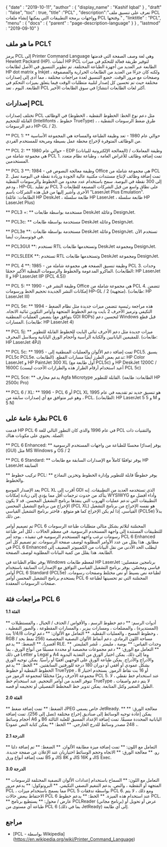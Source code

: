 {
  "date" : "2019-10-11",
  "author" : {
    "display_name" : "Kashif Iqbal"
} ,
  "draft" : "false",
  "toc" : true,
  "title" :"PCL" ,
  "description":"تعرف على تنسيق ملف PCL وواجهات برمجة التطبيقات التي يمكنها إنشاء ملفات PCL وفتحها." ,
  "linktitle" : "PCL",
  "menu" : {
    "docs" : {
      "parent" : "page-description-language"
}
} ,
  "lastmod" : "2019-09-10"
}

## ما هو ملف PCL؟ ##

يرمز PCL إلى Printer Command Language وهي لغة وصف الصفحة التي قدمتها Hewlett Packard (HP). أنشأت HP PCL لتوفير طريقة فعالة للتحكم في ميزات الطابعة عبر العديد من أجهزة الطباعة المختلفة. تم تطوير التنسيق في الأصل لطابعات HP dot matrix و Inkjet ، ولكنه كان جزءًا من العديد من الطابعات الحرارية والمصفوفة وصفحات مع مرور الوقت. خضع التنسيق لعدة مراجعات مختلفة ، مما أدى إلى إصدارات مختلفة حيث تم تحسين كل إصدار لتلبية متطلبات الوقت فيما يتعلق بميزات التحكم في الطابعة. اليوم ، تعد PCL أكثر لغات الطابعات انتشارًا في سوق الطابعات الأخير.

## إصدارات PCL ##

تختلف إصدارات PCL في الوظائف (مثل دعم نوع الخط: الخطوط النقطية ، الخطوط القابلة للتحجيم (Intellifonts ، خطوط TrueType) ، طرق ضغط الرسومات النقطية ، دعم الرسومات HP-GL / 2).

** PCL 1: ** حوالي عام 1980 - تعد وظيفة الطباعة والمساحة هي المجموعة الأساسية من الوظائف المتوفرة لإخراج محطة عمل بسيطة ومريحة للمستخدم الفردي.

** PCL 2: ** حوالي عام 1980 - EDP (المعالجة الإلكترونية للبيانات) / وظيفة المعاملات هي مجموعة شاملة من PCL 1. تمت إضافة وظائف للأغراض العامة ، وطباعة نظام متعدد المستخدمين.

** PCL 3 **: 1984 - وظيفة معالجة النصوص في Office هي مجموعة شاملة من PCL 2. تمت إضافة وظائف لإنتاج مستندات مكتبية عالية الجودة وزيادة نقطة في البوصة تصل إلى 300 نقطة في البوصة. سمح باستخدام عدد محدود من الخطوط والرسومات النقطية ، ودعم HP-GL. تم تقليد PCL 3 على نطاق واسع من قبل الشركات المصنعة للطابعات الأخرى وأشير إليها من قبل هذه الشركات باسم "LaserJet Plus Emulation".
(الطابعات: عائلة HP DeskJet ، طابعة سلسلة HP LaserJet ، طابعة سلسلة HP LaserJet Plus)

** PCL3 +: ** مستخدمة بواسطة طابعات DeskJet وعائلة DesignJet.

** PCL3c: ** مستخدمة بواسطة طابعات DeskJet وعائلة DesignJet.

** PCL3e **: مستخدمة بواسطة طابعات DeskJet وعائلة DesignJet. تستخدم الآن في فوتوسمارت أيضا.

** PCL3GUI **: تستخدم RTL وتستخدمها طابعات DeskJet ومجموعة DesignJet.

** PCLSLEEK **: تستخدم RTL وتستخدمها طابعات DeskJet ومجموعة DesignJet.

** PCL 4 **: 1985 - وظيفة تنسيق الصفحة هي مجموعة شاملة من PCL 3. وحدات الماكرو المدعومة والخطوط والرسومات النقطية الأكبر حجمًا. (الطابعات: HP LaserJet II و HP LaserJet IIP (PCL 4.5))

** PCL 5: ** 1990 - وظيفة النشر في Office هي مجموعة شاملة من PCL 4. تتضمن إمكانات النشر الجديدة تحجيم الخط ورسومات HP-GL / 2 (متجهية). (طابعات: HP LaserJet III)

** PCL 5e: ** 1994 - هذه مراجعة رئيسية تتضمن ميزات جديدة مثل نظام الضغط التكيفي وترميز الأحرف 2 بايت ودعم الخطوط المتجهة وأوامر التكوين ثنائية الاتجاه. يتضمن العمليات المنطقية (يتوافق مع GDI ROPs) لتحسين دعم Windows قبل قطع المسارات. (طابعات: HP LaserJet 4)

** PCL 5j: ** ميزات جديدة مثل دعم الأحرف ثنائي البايت للخطوط القابلة للتطوير للمقيمين اليابانيين والكتابة الرأسية وأحجام الورق اليابانية وسلاسل المحرف. (طابعات: HP LaserJet 4PJ)

** PCL 5c: ** 1995 - تمت إضافة دعم الألوان والعمليات المنطقية إلى PCL5. يسبق PCL5c PCL5e. تدعم بعض الطرز أيضًا مسارات القطع. (الطابعات: HP Color LaserJet و HP PaintJet 300 XL (أول طابعة مع PCL5c) و HP DeskJet 1200C / 1600C (أعيد استخدام أرقام الطراز هذه والطرازات الأحدث ليست PCL 5c)

** PCL 5ce: ** يدعم محارف Agfa Microtype القابلة للتطوير. (الطابعات: طابعة HP 2500c Pro)

** PCL 6 / XL: ** 1996 - PCL 6 أو PCL XL هو تنسيق جديد تم تقديمه في عام 1995 ، وهو غير متوافق مع أي إصدارات سابقة من PCL. (الطابعات: HP LaserJet 5 و 5 M و 5 N)

## نظرة عامة على PCL 6 ##

قدمت HP PCL 6 في عام 1996 والذي كان التطور التالي للغة PCL والتقنيات ذات الصلة. يحتوي على مكونات هناك:

** PCL 6 Enhanced: ** يوفر إصدارًا محسنًا للطباعة من واجهات المستخدم الرسومية (GUI) مثل MS Windows و OS / 2

** PCL 6 Standard: ** يوفر توافقًا كاملاً مع الإصدارات السابقة مع طابعات HP LaserJet السابقة

** تركيب خطوط PCL: ** يوفر خطوطًا قابلة للتطوير وإدارة الخطوط وتخزين النماذج والخطوط.

يعد الإصدار الموسع PCL XL أقرب إلى GDI الذي تستخدمه العديد من التطبيقات. إنه يتأكد من حدوث ترجمات أقل مما يؤدي إلى زيادة إمكانات WYSIWYG وأداء أفضل مع التطبيقات التي تدعم عمليات الهروب التي ينفذها برنامج التشغيل المحسن. قد لا يكون الإخراج من برنامج التشغيل المحسن (PCL XL) هو نفسه الإخراج من برنامج التشغيل القياسي. إذا لم يكن الإخراج كما هو متوقع ، فاختر برنامج التشغيل القياسي (PCL5e) بدلاً من ذلك.

تم تصميم أوامر PCL 6 المحسّنة لتلائم بشكل مثالي متطلبات طباعة الرسومات للتطبيقات المستندة إلى واجهة المستخدم الرسومية. في معظم الحالات ، لكل أمر طباعة رسومات ترغب واجهة المستخدم الرسومية في تنفيذه ، يوجد أمر PCL 6 Enhanced مطابق. هذا يقلل من عدد الأوامر المطلوبة لوصف صفحة الرسومات. تم تصميم كل أمر في PCL 6 Enhanced ليطلب الحد الأدنى من نقل البيانات من الكمبيوتر المضيف إلى الطابعة. هذا يقلل من كمية البيانات المطلوبة لوصف الصفحة.

يوفر نظام الطباعة في Windows لمعظم طابعات HP LaserJet برنامجين منفصلين: قياسي ومحسّن. يوفر برنامج التشغيل القياسي التوافق مع الإصدارات السابقة باستخدام أوامر PCL 6 Standard (PCL5e) لطباعة نص بسيط أو نص مختلط وصفحات رسومات. يستخدم برنامج التشغيل المحسن أوامر PCL 6 المحسّنة التي تم تحسينها لطباعة صفحات الرسومات المعقدة.

## مراجعات فئة PCL 6 ##

#### الفئة 1.1 ####

** أدوات الرسم: ** دعم خطوط الرسم ، والأقواس / الحذف / الحبال ، والمستطيلات (المستديرة) ، والمضلعات ، ومسارات بيزير ، والمسارات المقطوعة ، والصور النقطية ، وخطوط المسح ، والعمليات النقطية.
** التعامل مع الألوان: ** دعم لوحات 1/4/8 بت ، RGB / مساحة اللون الرمادي. دعم أنماط الألوان النصفية المخصصة (256 نمط بحد أقصى).
** الضغط: ** يدعم RLE.
** وحدات القياس: ** بوصة ، مليمتر ، عُشر المليمتر.
** التعامل مع الورق: ** دعم مجموعات مخصصة أو محددة مسبقًا من أنواع الورق ، بما في ذلك Letter و Legal و A4 وما إلى ذلك. يمكن اختيار الورق من التغذية اليدوية والأدراج والأدراج. يمكن طباعة الورق على الوجهين أفقيًا أو رأسيًا. يمكن توجيه الورق بشكل عمودي أو أفقي أو دوران 180 درجة للورقتين السابقتين.
** الخط: ** يدعم الخطوط النقطية أو خطوط TrueType ، 8 أو 16 بت نقاط الرموز. يستخدم اختيار مجموعة الأحرف رمزًا مختلفًا لمجموعة الرموز من PCL 5. عند استخدام خط نقطي ، لا تتوفر العديد من أوامر التحجيم. عند استخدام خط TrueType ، لا يتم دعم واصفات الطول المتغير وكتل المتابعة. يمكن تدوير خط المخطط التفصيلي أو تحجيمه أو قصه.

#### الفئة 2.0 ####

** الضغط: ** تمت إضافة ضغط JPEG خاص يسمى JetReady.
** معالجة الورق: ** يمكن إعادة توجيه الوسائط إلى صناديق إخراج مختلفة (تصل إلى 256). تمت إضافة أحجام وسائط A6 و B6 اليابانية المحددة مسبقًا. تمت إضافة الإعداد المسبق للعلبة الثالثة ، 248 مصدر وسائط للدرج الخارجي.
** الخط: ** يمكن كتابة النص عموديًا.

#### الدرجة 2.1 ####

** التعامل مع اللون: ** تمت إضافة ميزة مطابقة الألوان.
** الضغط: ** تم إضافة دلتا رو.
** معالجة الورق: ** الاتجاه وحجم الوسائط اختياريان عند الإعلان عن صفحة جديدة. تمت إضافة أنواع ورق B5 و JIS 8K و JIS 16K و JIS Exec.

#### الدرجة 3.0 ####

** التعامل مع اللون: ** السماح باستخدام إعدادات الألوان النصفية المختلفة للرسومات المتجهة أو النقطية ، والنص. يدعم التنغيم النصفي التكيفي.
** البروتوكول: ** يدعم مرور PCL ، مما يسمح باستخدام ميزات PCL 5 بواسطة تدفقات PCL 6. ومع ذلك ، لا يتم الاحتفاظ ببعض حالات PCL 6 عند استخدام هذه الميزة.
** الخط: ** يدعم خطوط PCL.
** عارض / محول: ** يستطيع برنامج PCLReader (برنامج مجاني) عرض أو تحويل أو طباعة أي مستوى من PCL 6 (بما في ذلك JetReady) إلى أي طابعة.

## مراجع ##

* [PCL - بواسطة Wikipedia] (https://en.wikipedia.org/wiki/Printer_Command_Language)

